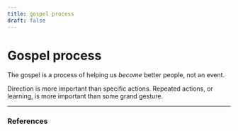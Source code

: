 ```yaml
---
title: gospel process
draft: false
---
```

# Gospel process

The gospel is a process of helping us _become_ better people, not an event. 

Direction is more important than specific actions. Repeated actions, or learning, is more important than some grand gesture. 

---
### References
